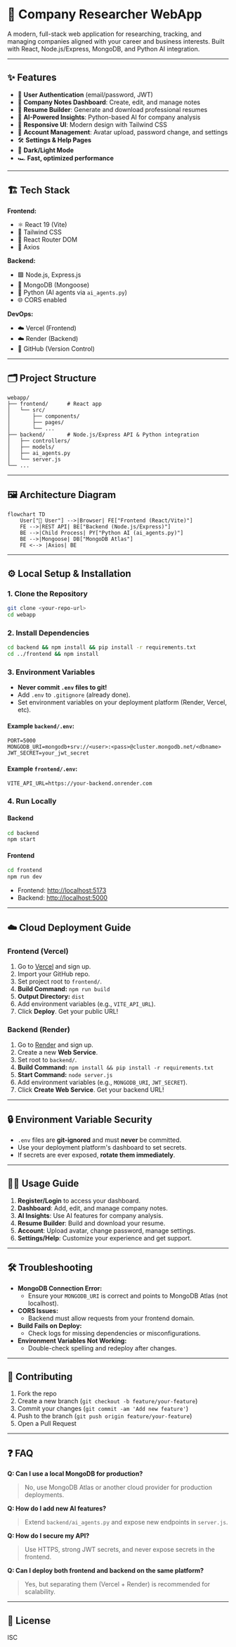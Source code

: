 # 🚀 Company Researcher WebApp

A modern, full-stack web application for researching, tracking, and managing companies aligned with your career and business interests. Built with React, Node.js/Express, MongoDB, and Python AI integration.

---

## ✨ Features

- 🔐 **User Authentication** (email/password, JWT)
- 📝 **Company Notes Dashboard**: Create, edit, and manage notes
- 📄 **Resume Builder**: Generate and download professional resumes
- 🤖 **AI-Powered Insights**: Python-based AI for company analysis
- 📱 **Responsive UI**: Modern design with Tailwind CSS
- 👤 **Account Management**: Avatar upload, password change, and settings
- 🛠️ **Settings & Help Pages**
- 🌙 **Dark/Light Mode**
- 🏎️ **Fast, optimized performance**

---

## 🏗️ Tech Stack

**Frontend:**
- ⚛️ React 19 (Vite)
- 🎨 Tailwind CSS
- 🔗 React Router DOM
- 📡 Axios

**Backend:**
- 🟩 Node.js, Express.js
- 🍃 MongoDB (Mongoose)
- 🐍 Python (AI agents via `ai_agents.py`)
- 🌐 CORS enabled

**DevOps:**
- ☁️ Vercel (Frontend)
- ☁️ Render (Backend)
- 🐙 GitHub (Version Control)

---

## 🗂️ Project Structure

```
webapp/
├── frontend/      # React app
│   └── src/
│       ├── components/
│       ├── pages/
│       └── ...
├── backend/       # Node.js/Express API & Python integration
│   ├── controllers/
│   ├── models/
│   ├── ai_agents.py
│   └── server.js
└── ...
```

---

## 🖼️ Architecture Diagram

```mermaid
flowchart TD
    User["🧑 User"] -->|Browser| FE["Frontend (React/Vite)"]
    FE -->|REST API| BE["Backend (Node.js/Express)"]
    BE -->|Child Process| PY["Python AI (ai_agents.py)"]
    BE -->|Mongoose| DB["MongoDB Atlas"]
    FE <--> |Axios| BE
```

---

## ⚙️ Local Setup & Installation

### 1. **Clone the Repository**
```sh
git clone <your-repo-url>
cd webapp
```

### 2. **Install Dependencies**
```sh
cd backend && npm install && pip install -r requirements.txt
cd ../frontend && npm install
```

### 3. **Environment Variables**
- **Never commit `.env` files to git!**
- Add `.env` to `.gitignore` (already done).
- Set environment variables on your deployment platform (Render, Vercel, etc).

#### Example `backend/.env`:
```
PORT=5000
MONGODB_URI=mongodb+srv://<user>:<pass>@cluster.mongodb.net/<dbname>
JWT_SECRET=your_jwt_secret
```

#### Example `frontend/.env`:
```
VITE_API_URL=https://your-backend.onrender.com
```

### 4. **Run Locally**

#### Backend
```sh
cd backend
npm start
```

#### Frontend
```sh
cd frontend
npm run dev
```

- Frontend: [http://localhost:5173](http://localhost:5173)
- Backend: [http://localhost:5000](http://localhost:5000)

---

## ☁️ Cloud Deployment Guide

### **Frontend (Vercel)**
1. Go to [Vercel](https://vercel.com/) and sign up.
2. Import your GitHub repo.
3. Set project root to `frontend/`.
4. **Build Command:** `npm run build`
5. **Output Directory:** `dist`
6. Add environment variables (e.g., `VITE_API_URL`).
7. Click **Deploy**. Get your public URL!

### **Backend (Render)**
1. Go to [Render](https://render.com/) and sign up.
2. Create a new **Web Service**.
3. Set root to `backend/`.
4. **Build Command:** `npm install && pip install -r requirements.txt`
5. **Start Command:** `node server.js`
6. Add environment variables (e.g., `MONGODB_URI`, `JWT_SECRET`).
7. Click **Create Web Service**. Get your backend URL!

---

## 🔒 Environment Variable Security
- `.env` files are **git-ignored** and must **never** be committed.
- Use your deployment platform's dashboard to set secrets.
- If secrets are ever exposed, **rotate them immediately**.

---

## 🧑‍💻 Usage Guide

1. **Register/Login** to access your dashboard.
2. **Dashboard**: Add, edit, and manage company notes.
3. **AI Insights**: Use AI features for company analysis.
4. **Resume Builder**: Build and download your resume.
5. **Account**: Upload avatar, change password, manage settings.
6. **Settings/Help**: Customize your experience and get support.

---

## 🛠️ Troubleshooting

- **MongoDB Connection Error:**
  - Ensure your `MONGODB_URI` is correct and points to MongoDB Atlas (not localhost).
- **CORS Issues:**
  - Backend must allow requests from your frontend domain.
- **Build Fails on Deploy:**
  - Check logs for missing dependencies or misconfigurations.
- **Environment Variables Not Working:**
  - Double-check spelling and redeploy after changes.

---

## 🤝 Contributing

1. Fork the repo
2. Create a new branch (`git checkout -b feature/your-feature`)
3. Commit your changes (`git commit -am 'Add new feature'`)
4. Push to the branch (`git push origin feature/your-feature`)
5. Open a Pull Request

---

## ❓ FAQ

**Q: Can I use a local MongoDB for production?**
> No, use MongoDB Atlas or another cloud provider for production deployments.

**Q: How do I add new AI features?**
> Extend `backend/ai_agents.py` and expose new endpoints in `server.js`.

**Q: How do I secure my API?**
> Use HTTPS, strong JWT secrets, and never expose secrets in the frontend.

**Q: Can I deploy both frontend and backend on the same platform?**
> Yes, but separating them (Vercel + Render) is recommended for scalability.

---

## 📝 License
ISC 